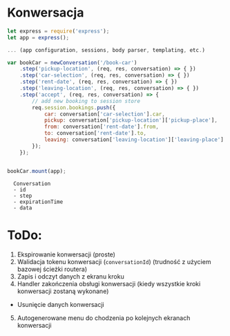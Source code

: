 # Konwersacja

```js
let express = require('express');
let app = express();

... (app configuration, sessions, body parser, templating, etc.)

var bookCar = newConversation('/book-car')
    .step('pickup-location', (req, res, conversation) => { })
    .step('car-selection', (req, res, conversation) => { })
    .step('rent-date', (req, res, conversation) => { })
    .step('leaving-location', (req, res, conversation) => { })
    .step('accept', (req, res, conversation) => {
        // add new booking to session store
        req.session.bookings.push({
            car: conversation['car-selection'].car,
            pickup: conversation['pickup-location']['pickup-place'],
            from: conversation['rent-date'].from,
            to: conversation['rent-date'].to,
            leaving: conversation['leaving-location']['leaving-place']
        });
    });


bookCar.mount(app);
```

```
  Conversation
  - id
  - step
  - expirationTime
  - data
```

# ToDo:

1. Ekspirowanie konwersacji (proste)
2. Walidacja tokenu konwersacji (`conversationId`) (trudność z użyciem bazowej ścieżki routera)
3. Zapis i odczyt danych z ekranu kroku
4. Handler zakończenia obsługi konwersacji (kiedy wszystkie kroki konwersacji zostaną wykonane)
  - Usunięcie danych konwersacji
5. Autogenerowane menu do chodzenia po kolejnych ekranach konwersacji
